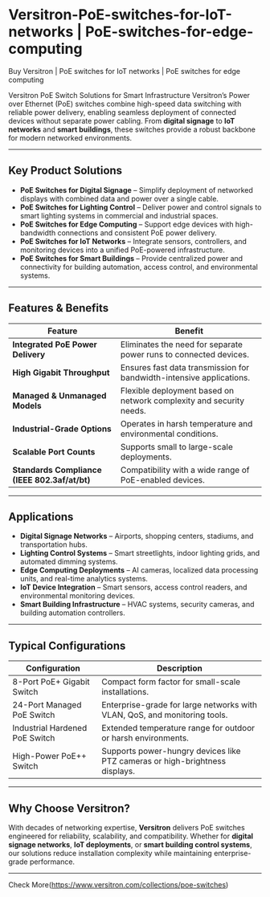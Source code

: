 # Versitron-PoE-switches-for-IoT-networks | PoE-switches-for-edge-computing

Buy Versitron | PoE switches for IoT networks | PoE switches for edge computing

Versitron PoE Switch Solutions for Smart Infrastructure
Versitron’s Power over Ethernet (PoE) switches combine high-speed data switching with reliable power delivery, enabling seamless deployment of connected devices without separate power cabling. From **digital signage** to **IoT networks** and **smart buildings**, these switches provide a robust backbone for modern networked environments.

---

## Key Product Solutions

- **PoE Switches for Digital Signage** – Simplify deployment of networked displays with combined data and power over a single cable.  
- **PoE Switches for Lighting Control** – Deliver power and control signals to smart lighting systems in commercial and industrial spaces.  
- **PoE Switches for Edge Computing** – Support edge devices with high-bandwidth connections and consistent PoE power delivery.  
- **PoE Switches for IoT Networks** – Integrate sensors, controllers, and monitoring devices into a unified PoE-powered infrastructure.  
- **PoE Switches for Smart Buildings** – Provide centralized power and connectivity for building automation, access control, and environmental systems.  

---

## Features & Benefits

| Feature                                        | Benefit                                                                     |
|------------------------------------------------|-----------------------------------------------------------------------------|
| **Integrated PoE Power Delivery**              | Eliminates the need for separate power runs to connected devices.           |
| **High Gigabit Throughput**                    | Ensures fast data transmission for bandwidth-intensive applications.        |
| **Managed & Unmanaged Models**                  | Flexible deployment based on network complexity and security needs.         |
| **Industrial-Grade Options**                   | Operates in harsh temperature and environmental conditions.                 |
| **Scalable Port Counts**                        | Supports small to large-scale deployments.                                  |
| **Standards Compliance (IEEE 802.3af/at/bt)**   | Compatibility with a wide range of PoE-enabled devices.                      |

---

## Applications

- **Digital Signage Networks** – Airports, shopping centers, stadiums, and transportation hubs.  
- **Lighting Control Systems** – Smart streetlights, indoor lighting grids, and automated dimming systems.  
- **Edge Computing Deployments** – AI cameras, localized data processing units, and real-time analytics systems.  
- **IoT Device Integration** – Smart sensors, access control readers, and environmental monitoring devices.  
- **Smart Building Infrastructure** – HVAC systems, security cameras, and building automation controllers.  

---

## Typical Configurations

| Configuration                                   | Description                                                                 |
|-------------------------------------------------|-----------------------------------------------------------------------------|
| 8-Port PoE+ Gigabit Switch                      | Compact form factor for small-scale installations.                          |
| 24-Port Managed PoE Switch                      | Enterprise-grade for large networks with VLAN, QoS, and monitoring tools.   |
| Industrial Hardened PoE Switch                  | Extended temperature range for outdoor or harsh environments.               |
| High-Power PoE++ Switch                         | Supports power-hungry devices like PTZ cameras or high-brightness displays. |

---

## Why Choose Versitron?

With decades of networking expertise, **Versitron** delivers PoE switches engineered for reliability, scalability, and compatibility. Whether for **digital signage networks**, **IoT deployments**, or **smart building control systems**, our solutions reduce installation complexity while maintaining enterprise-grade performance.

---
Check More(https://www.versitron.com/collections/poe-switches)
